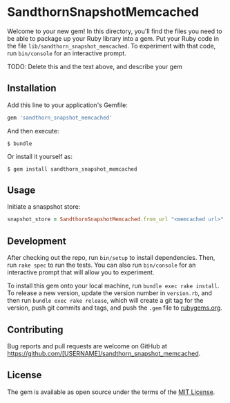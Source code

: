 # SandthornSnapshotMemcached

Welcome to your new gem! In this directory, you'll find the files you need to be able to package up your Ruby library into a gem. Put your Ruby code in the file `lib/sandthorn_snapshot_memcached`. To experiment with that code, run `bin/console` for an interactive prompt.

TODO: Delete this and the text above, and describe your gem

## Installation

Add this line to your application's Gemfile:

```ruby
gem 'sandthorn_snapshot_memcached'
```

And then execute:

    $ bundle

Or install it yourself as:

    $ gem install sandthorn_snapshot_memcached

## Usage

Initiate a snaspshot store:

```ruby
snapshot_store = SandthornSnapshotMemcached.from_url "<memcached url>"
```

## Development

After checking out the repo, run `bin/setup` to install dependencies. Then, run `rake spec` to run the tests. You can also run `bin/console` for an interactive prompt that will allow you to experiment.

To install this gem onto your local machine, run `bundle exec rake install`. To release a new version, update the version number in `version.rb`, and then run `bundle exec rake release`, which will create a git tag for the version, push git commits and tags, and push the `.gem` file to [rubygems.org](https://rubygems.org).

## Contributing

Bug reports and pull requests are welcome on GitHub at https://github.com/[USERNAME]/sandthorn_snapshot_memcached.

## License

The gem is available as open source under the terms of the [MIT License](https://opensource.org/licenses/MIT).
